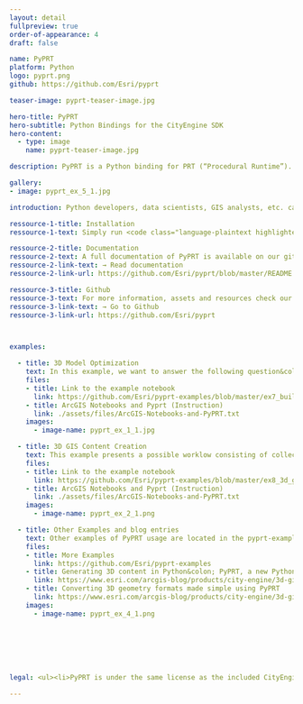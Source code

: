 ```yaml
---
layout: detail
fullpreview: true
order-of-appearance: 4
draft: false

name: PyPRT
platform: Python
logo: pyprt.png
github: https://github.com/Esri/pyprt

teaser-image: pyprt-teaser-image.jpg

hero-title: PyPRT
hero-subtitle: Python Bindings for the CityEngine SDK
hero-content:
  - type: image
    name: pyprt-teaser-image.jpg

description: PyPRT is a Python binding for PRT (“Procedural Runtime”). It enables the execution of CityEngine CGA rules within Python. Using PyPRT, the generation of 3D content in Python is greatly simplified.

gallery:
- image: pyprt_ex_5_1.jpg

introduction: Python developers, data scientists, GIS analysts, etc. can efficiently make use of CityEngine rule packages in order to create 3D geometries stored as Python data structures, or to export these geometries in another format (like OBJ, Scene Layer Package, … ). Given an initial geometry, on which to apply the CGA rule, the 3D generation is procedurally done in Python (Python script, Jupyter Notebook, …). This allows for efficient and customizable geometry generation. For instance, when modeling buildings, PyPRT users can easily change the parameters of the generated buildings (like the height or the shape) by changing the values of the CGA rule input attributes.</br>PyPRT 3D content generation is based on CGA rule packages (RPK), which are authored in CityEngine. RPKs contain the CGA rule files that define the shape transformations, as well as supplementary assets. RPK examples can be found below and directly used in PyPRT.</br>PyPRT allows generating 3D models on multiple initial geometries. Different input attributes can be applied on each of these initial shapes. Moreover, the outputted 3D geometries can either be used inside Python or exported to another format by using one of PRT encoders.</br>PyPRT is free for non-commercial use. Commercial use requires at least one commercial license of the latest CityEngine version installed in the organization. No redistribution is allowed. Please refer to the licensing section below for more detailed licensing information.

ressource-1-title: Installation
ressource-1-text: Simply run <code class="language-plaintext highlighter-rouge">pip install pyprt</code> in your desired Python environment or <code class="language-plaintext highlighter-rouge">conda install -c esri pyprt</code> in a Conda environment. Then use <code class="language-plaintext highlighter-rouge">import pyprt</code> in your scripts.

ressource-2-title: Documentation
ressource-2-text: A full documentation of PyPRT is available on our github repository.
ressource-2-link-text: → Read documentation
ressource-2-link-url: https://github.com/Esri/pyprt/blob/master/README.md#documentation

ressource-3-title: Github
ressource-3-text: For more information, assets and resources check our Github repository.
ressource-3-link-text: → Go to Github
ressource-3-link-url: https://github.com/Esri/pyprt



examples:

  - title: 3D Model Optimization
    text: In this example, we want to answer the following question&colon; given the architectural design of a building (defined by the CGA rule) and the parcel, which value of the building parameters should we choose in order to maximize the building green potential?
    files:
    - title: Link to the example notebook
      link: https://github.com/Esri/pyprt-examples/blob/master/ex7_building_modeling_optimization.ipynb
    - title: ArcGIS Notebooks and Pyprt (Instruction)
      link: ./assets/files/ArcGIS-Notebooks-and-PyPRT.txt
    images:
      - image-name: pyprt_ex_1_1.jpg

  - title: 3D GIS Content Creation
    text: This example presents a possible worklow consisting of collecting and selecting city parcels, and populating them with procedurally generated trees. To do so, PyPRT is used in combination with other Python libraries, e.g. the ArcGIS API for Python.
    files:
    - title: Link to the example notebook
      link: https://github.com/Esri/pyprt-examples/blob/master/ex8_3d_gis_content_generation.ipynb
    - title: ArcGIS Notebooks and Pyprt (Instruction)
      link: ./assets/files/ArcGIS-Notebooks-and-PyPRT.txt
    images:
      - image-name: pyprt_ex_2_1.png

  - title: Other Examples and blog entries
    text: Other examples of PyPRT usage are located in the pyprt-examples Github repo. Ready-to-use rule packages and initial shapes are available there.
    files:
    - title: More Examples
      link: https://github.com/Esri/pyprt-examples
    - title: Generating 3D content in Python&colon; PyPRT, a new Python library
      link: https://www.esri.com/arcgis-blog/products/city-engine/3d-gis/generating-3d-content-in-python-pyprt-a-new-python-library/
    - title: Converting 3D geometry formats made simple using PyPRT
      link: https://www.esri.com/arcgis-blog/products/city-engine/3d-gis/converting-3d-geometry-formats-made-simple-using-pyprt/
    images:
      - image-name: pyprt_ex_4_1.png







legal: <ul><li>PyPRT is under the same license as the included CityEngine SDK.</li><li>An exception is the PyPRT source code (without CityEngine SDK, binaries or object code), which is licensed under the Apache License, Version 2.0 (the “License”); you may not use this work except in compliance with the License. You may obtain a copy of the License at http://www.apache.org/licenses/LICENSE-2.0.</li></ul>

---
```

